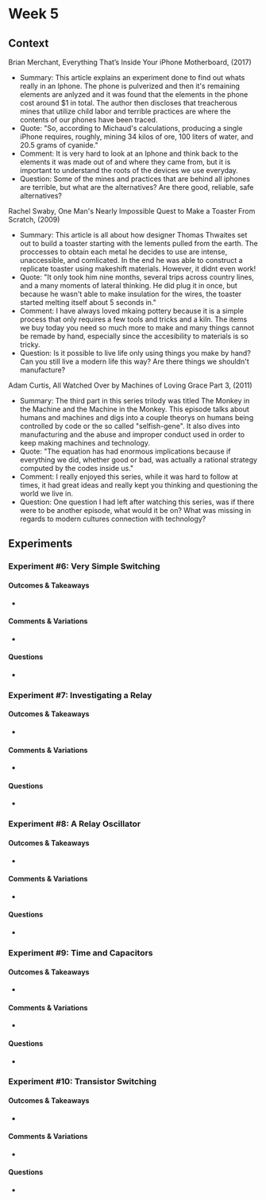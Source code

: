 
# Week 5




## Context

Brian Merchant, Everything That’s Inside Your iPhone Motherboard, (2017) 
- Summary: This article explains an experiment done to find out whats really in an Iphone. The phone is pulverized and then it's remaining elements are anlyzed and it was found that the elements in the phone cost around $1 in total. The author then discloses that treacherous mines that utilize child labor and terrible practices are where the contents of our phones have been traced.
- Quote: "So, according to Michaud's calculations, producing a single iPhone requires, roughly, mining 34 kilos of ore, 100 liters of water, and 20.5 grams of cyanide."
- Comment: It is very hard to look at an Iphone and think back to the elements it was made out of and where they came from, but it is important to understand the roots of the devices we use everyday.
- Question: Some of the mines and practices that are behind all iphones are terrible, but what are the alternatives? Are there good, reliable, safe alternatives?

Rachel Swaby, One Man's Nearly Impossible Quest to Make a Toaster From Scratch, (2009)
- Summary: This article is all about how designer Thomas Thwaites set out to build a toaster starting with the lements pulled from the earth. The proccesses to obtain each metal he decides to use are intense, unaccessible, and comlicated. In the end he was able to construct a replicate toaster using makeshift materials. However, it didnt even work!
- Quote: "It only took him nine months, several trips across country lines, and a many moments of lateral thinking.
He did plug it in once, but because he wasn't able to make insulation for the wires, the toaster started melting itself about 5 seconds in."
- Comment: I have always loved mkaing pottery because it is a simple process that only requires a few tools and tricks and a kiln. The items we buy today you need so much more to make and many things cannot be remade by hand, especially since the accesibility to materials is so tricky.
- Question: Is it possible to live life only using things you make by hand? Can you still live a modern life this way? Are there things we shouldn't manufacture?

Adam Curtis, All Watched Over by Machines of Loving Grace Part 3, (2011)
- Summary: The third part in this series trilody was titled The Monkey in the Machine and the Machine in the Monkey. This episode talks about humans and machines and digs into a couple theorys on humans being controlled by code or the so called "selfish-gene". It also dives into manufacturing and the abuse and improper conduct used in order to keep making machines and technology.
- Quote: "The equation has had enormous implications because if everything we did, whether good or bad, was actually a rational strategy computed by the codes inside us."
- Comment: I really enjoyed this series, while it was hard to follow at times, it had great ideas and really kept you thinking and questioning the world we live in. 
- Question: One question I had left after watching this series, was if there were to be another episode, what would it be on? What was missing in regards to modern cultures connection with technology?



## Experiments


### Experiment #6: Very Simple Switching

#### Outcomes & Takeaways
-

#### Comments & Variations
-

#### Questions
-

### Experiment #7: Investigating a Relay

#### Outcomes & Takeaways
-

#### Comments & Variations
-

#### Questions
-

### Experiment #8: A Relay Oscillator

#### Outcomes & Takeaways
-

#### Comments & Variations
-

#### Questions
-

### Experiment #9: Time and Capacitors

#### Outcomes & Takeaways
-

#### Comments & Variations
-

#### Questions
-

### Experiment #10: Transistor Switching

#### Outcomes & Takeaways
-

#### Comments & Variations
-

#### Questions
-
